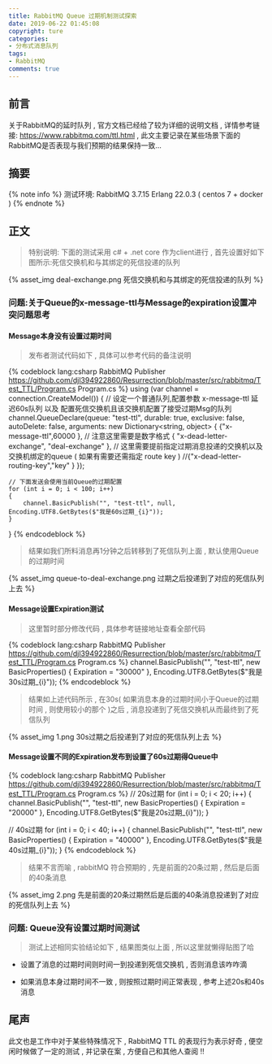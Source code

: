 ```yaml
---
title: RabbitMQ Queue 过期机制测试探索
date: 2019-06-22 01:45:08
copyright: ture
categories: 
- 分布式消息队列
tags:
- RabbitMQ
comments: true
---
```


## 前言

关于RabbitMQ的延时队列 , 官方文档已经给了较为详细的说明文档 , 详情参考链接: <https://www.rabbitmq.com/ttl.html> , 此文主要记录在某些场景下面的RabbitMQ是否表现与我们预期的结果保持一致...

## 摘要

{% note info %} 测试环境: RabbitMQ 3.7.15 Erlang 22.0.3 ( centos 7 + docker ) {% endnote %}

## 正文

> 特别说明: 下面的测试采用 c# + .net core 作为client进行 , 首先设置好如下图所示:死信交换机和与其绑定的死信投递的队列

{% asset_img deal-exchange.png 死信交换机和与其绑定的死信投递的队列 %}

### 问题:关于Queue的x-message-ttl与Message的expiration设置冲突问题思考

#### Message本身没有设置过期时间

> 发布者测试代码如下 , 具体可以参考代码的备注说明

{% codeblock lang:csharp RabbitMQ Publisher https://github.com/djl394922860/Resurrection/blob/master/src/rabbitmq/Test_TTL/Program.cs Program.cs %}
using (var channel = connection.CreateModel())
{
    // 设定一个普通队列,配置参数 x-message-ttl 延迟60s队列 以及 配置死信交换机且该交换机配置了接受过期Msg的队列
    channel.QueueDeclare(queue: "test-ttl",
        durable: true,
        exclusive: false,
        autoDelete: false,
        arguments: new Dictionary<string, object>
        {
            {"x-message-ttl",60000 }, // 注意这里需要是数字格式
            { "x-dead-letter-exchange", "deal-exchange" }, // 这里需要提前指定过期消息投递的交换机以及交换机绑定的queue ( 如果有需要还需指定 route key )
            //{"x-dead-letter-routing-key","key" }
        });

    // 下面发送会使用当前Queue的过期配置
    for (int i = 0; i < 100; i++)
    {
        channel.BasicPublish("", "test-ttl", null, Encoding.UTF8.GetBytes($"我是60s过期_{i}"));
    }
}
{% endcodeblock %}

> 结果如我们所料消息再1分钟之后转移到了死信队列上面 , 默认使用Queue的过期时间

{% asset_img queue-to-deal-exchange.png 过期之后投递到了对应的死信队列上去 %}

#### Message设置Expiration测试

> 这里暂时部分修改代码 , 具体参考链接地址查看全部代码

{% codeblock lang:csharp RabbitMQ Publisher https://github.com/djl394922860/Resurrection/blob/master/src/rabbitmq/Test_TTL/Program.cs Program.cs %}
channel.BasicPublish("", "test-ttl", new BasicProperties()
{
    Expiration = "30000"
}, Encoding.UTF8.GetBytes($"我是30s过期_{i}"));
{% endcodeblock %}

> 结果如上述代码所示 , 在30s( 如果消息本身的过期时间小于Queue的过期时间 , 则使用较小的那个 )之后 , 消息投递到了死信交换机从而最终到了死信队列

{% asset_img 1.png 30s过期之后投递到了对应的死信队列上去 %}

#### Message设置不同的Expiration发布到设置了60s过期得Queue中

{% codeblock lang:csharp RabbitMQ Publisher https://github.com/djl394922860/Resurrection/blob/master/src/rabbitmq/Test_TTL/Program.cs Program.cs %}
// 20s过期
for (int i = 0; i < 20; i++)
{
    channel.BasicPublish("", "test-ttl", new BasicProperties()
    {
        Expiration = "20000"
    }, Encoding.UTF8.GetBytes($"我是20s过期_{i}"));
}

// 40s过期
for (int i = 0; i < 40; i++)
{
    channel.BasicPublish("", "test-ttl", new BasicProperties()
    {
        Expiration = "40000"
    }, Encoding.UTF8.GetBytes($"我是40s过期_{i}"));
}
{% endcodeblock %}

> 结果不言而喻 , rabbitMQ 符合预期的 , 先是前面的20条过期 , 然后是后面的40条消息

{% asset_img 2.png 先是前面的20条过期然后是后面的40条消息投递到了对应的死信队列上去 %}

### 问题: Queue没有设置过期时间测试

> 测试上述相同实验结论如下 , 结果图类似上面 , 所以这里就懒得贴图了哈

* 设置了消息的过期时间则时间一到投递到死信交换机 , 否则消息该咋咋滴

* 如果消息本身过期时间不一致 , 则按照过期时间正常表现 , 参考上述20s和40s消息

## 尾声

此文也是工作中对于某些特殊情况下 , RabbitMQ TTL 的表现行为表示好奇 , 便空闲时候做了一定的测试 , 并记录在案 , 方便自己和其他人查阅 !!

